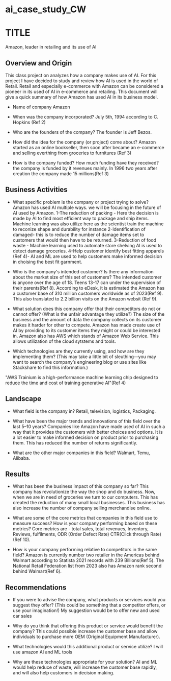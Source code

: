# ai_case_study_CW

# TITLE
Amazon, leader in retailing and its use of AI

## Overview and Origin

This class project on analyzes how a company makes use of AI.
For this project I have decided to study and review how AI is used in the world of Retail.
Retail and especially e-commerce with Amazon can be considered a pioneer in its used of AI in e-commerce and retailing. This document will give a quick summary of how Amazon has used AI in its business model.

* Name of company
Amazon

* When was the company incorporated?
July 5th, 1994 according to C. Hopkins (Ref 2) 

* Who are the founders of the company?
The founder is Jeff Bezos.

* How did the idea for the company (or project) come about?
Amazon started as an online bookseller, then soon after became an e-commerce and selling everthing from groceries to furnitures (Ref 3)

* How is the company funded? How much funding have they received?
the company is funded by it revenues mainly. In 1996 two years after creation the company made 15 millions(Ref 3)
## Business Activities

* What specific problem is the company or project trying to solve?
Amazon has used AI multiple ways. we will be focusing in the future of AI used by Amazon. 
1-The reduction of packing - Here the decision is made by AI to find most efficient way to package and ship items. Machine learning was also utilize here as the scientist train the machine to reconize shape and durability for instance
2-Identification of damaged- this is to reduce the number of damage items set to customers that would then have to be returned.
3-Reduction of food waste - Machine learning used to automate store shelving AI is used to detect damage groceries.
4-Help customer identify best fitting apparels (Ref 4)- AI and ML are used to help customers make informed decision in choising the best fit garnment.

* Who is the company's intended customer? Is there any information about the market size of this set of customers?
The intended customer is anyone over the age of 18. Teens 13-17 can under the supervision of their parents(Ref 8). According to eDesk, it is estimated the Amazon has a customer base of 310 million customers worldwide as of 2023(Ref 9). This also translated to 2.2 billion visits on the Amazon websit (Ref 9).  


* What solution does this company offer that their competitors do not or cannot offer? (What is the unfair advantage they utilize?)
The size of the business and the amount of data the company collects on its customer makes it harder for other to compete. Amazon has made create use of AI by providing to its customer items they might or could be interested in. Amazon also has AWS which stands of Amazon Web Service. This allows utilization of the cloud sytstems and tools.

* Which technologies are they currently using, and how are they implementing them? (This may take a little bit of sleuthing&mdash;you may want to search the company’s engineering blog or use sites like Stackshare to find this information.)

"AWS Trainium is a high-performance machine learning chip designed to reduce the time and cost of training generative AI"(Ref 4)

## Landscape

* What field is the company in?
Retail, television, logistics, Packaging.

* What have been the major trends and innovations of this field over the last 5&ndash;10 years?
Companies like Amazon have made used of AI in such a way that it provides the customers with better choices and options. It is a lot easier to make informed decision on product prior to purchasing them. This has reduced the number of returns significantly. 

* What are the other major companies in this field?
Walmart, Temu, Alibaba. 

## Results

* What has been the business impact of this company so far?
This company has revolutionize the way the shop and do business. Now, when we are in need of groceries we turn to our computers. This has created the reduction of many small local businesses. This business has also increase the number of company selling merchandise online.

* What are some of the core metrics that companies in this field use to measure success? How is your company performing based on these metrics?
Core metrics are - total sales, total revenues, Inventory, Reviews, fulfilments, ODR (Order Defect Rate) CTR(Click through Rate)(Ref 10).

* How is your company performing relative to competitors in the same field?
Amazon is currently number two retailer in  the Americas behind Walmart according to Statista 2021 records with 239 Billions(Ref 5). The National Retail Federation list from 2023 also has Amazon rank second behind Walmart(Ref 6).

## Recommendations

* If you were to advise the company, what products or services would you suggest they offer? (This could be something that a competitor offers, or use your imagination!)
My suggestion would be to offer new and used car sales

* Why do you think that offering this product or service would benefit the company?
This could possible increase the customer base and allow individuals to purchase more OEM (Original Equipment Manufacturer).

* What technologies would this additional product or service utilize?
I will use amazon AI and ML tools

* Why are these technologies appropriate for your solution?
AI and ML would help reduce of waste, will increase the customer base rapidly, and will also help customers in decision making.


